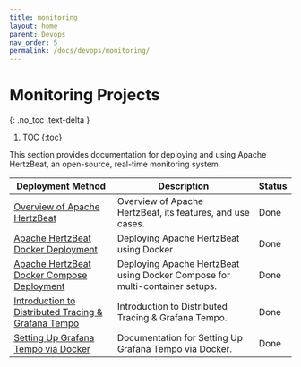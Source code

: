 ```yaml
---
title: monitoring
layout: home
parent: Devops
nav_order: 5
permalink: /docs/devops/monitoring/
---
```


# Monitoring Projects
{: .no_toc .text-delta }

1. TOC
{:toc}

This section provides documentation for deploying and using Apache HertzBeat, an open-source, real-time monitoring system.

| Deployment Method         | Description                                                                     | Status |
|--------------------------|---------------------------------------------------------------------------------|--------|
| [Overview of Apache HertzBeat](/docs/devops/monitoring/Apache-HertzBeat/) | Overview of Apache HertzBeat, its features, and use cases.                       | Done   |
| [Apache HertzBeat Docker Deployment](/docs/devops/monitoring/Apache-HertzBeat-docker/) | Deploying Apache HertzBeat using Docker.                                      | Done   |
| [Apache HertzBeat Docker Compose Deployment](/docs/devops/monitoring/Apache-HertzBeat-docker-compose/) | Deploying Apache HertzBeat using Docker Compose for multi-container setups. | Done   |
| [Introduction to Distributed Tracing & Grafana Tempo](/docs/devops/monitoring/grafana_tempo/) | Introduction to Distributed Tracing & Grafana Tempo. | Done   |
| [Setting Up Grafana Tempo via Docker](/docs/devops/monitoring/grafana_tempo/Grafana-Tempo-Docker/) | Documentation for Setting Up Grafana Tempo via Docker. | Done   |



